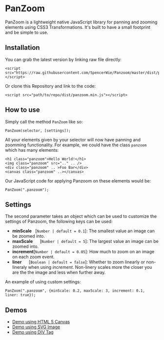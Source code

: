 # PanZoom
PanZoom is a lightweight native JavaScript library for panning and zooming elements using CSS3 Transformations. It's built to have a small footprint and be simple to use.

## Installation

You can grab the latest version by linking raw file directly:

    <script src="https://raw.githubusercontent.com/SpencerWie/Panzoom/master/dist/panzoom.min.js"></script>

Or clone this Repository and link to the code:

    <script src="path/to/repo/dist/panzoom.min.js"></script>

## How to use

Simply call the method `PanZoom` like so:

    PanZoom(selector, [settings]);
    
All your elements given by your selector will now have panning and zoomming functionality. For example, we could have the class `panzoom` which has many elements:

    <h1 class="panzoom">Hello World!</h1>
    <img class="panzoom" src=".." .. />
    <div class="panzoom" .. >Foo Bar</div>
    <canvas class="panzoom" ..></canvas>

Our JavaScript code for applying Panzoom on these elements would be:

    PanZoom(".panzoom");


## Settings

The second parameter takes an object which can be used to customize the settings of Panzoom, the following keys can be used:

* **minScale**&nbsp;&nbsp;&nbsp;[`Number | default = 0.1`]: The smallest value an image can be zoomed into.
* **maxScale**&nbsp;&nbsp;&nbsp;&nbsp;&nbsp;&nbsp;[`Number | default = 5`]: The largest value an image can be zoomed into. 
* **increment**[`Number | default = 0.05`]: How much to zoom on an image on each zoom event. 
* **liner**&nbsp;&nbsp;&nbsp;&nbsp;&nbsp;&nbsp;[`Boolean | default = false`]: Whether to zoom linearly or non-lineraly when using _increment_. Non-linery scales more the closer you are the the image and less when further away.

An example of using custom settings:

    PanZoom(".panzoom", {minScale: 0.2, maxScale: 3, increment: 0.1, liner: true});

## Demos

* [Demo using HTML 5 Canvas](https://rawcdn.githack.com/SpencerWie/Panzoom/master/demo/CanvasExample/index.html)
* [Demo using SVG Image](https://rawcdn.githack.com/SpencerWie/Panzoom/master/demo/SvgExample/index.html)
* [Demo using DIV Tag](https://rawcdn.githack.com/SpencerWie/Panzoom/master/demo/DivExample/index.html)
